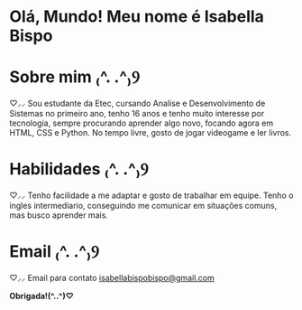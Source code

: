 # Olá, Mundo! Meu nome é Isabella Bispo 

# Sobre mim ₍^. .^₎Ⳋ

♡⸝⸝ Sou estudante da Etec, cursando Analise e Desenvolvimento de Sistemas no primeiro ano, tenho 16 anos e tenho muito interesse por tecnologia, 
sempre procurando aprender algo novo, focando agora em HTML, CSS e Python. No tempo livre, gosto de jogar videogame e ler livros. 

# Habilidades ₍^. .^₎Ⳋ

♡⸝⸝ Tenho facilidade a me adaptar e gosto de trabalhar em equipe. Tenho o ingles intermediario, conseguindo me comunicar em situações comuns, mas busco aprender mais.

# Email ₍^. .^₎Ⳋ

♡⸝⸝ Email para contato [isabellabispobispo@gmail.com](mailto:isabellabispobispo@email.com)

**Obrigada!(^..^)♡︎**
